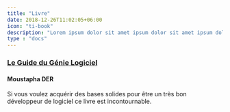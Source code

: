 ```yaml
---
title: "Livre"
date: 2018-12-26T11:02:05+06:00
icon: "ti-book"
description: "Lorem ipsum dolor sit amet ipsum dolor sit amet ipsum dolor sit amet"
type : "docs"
---
```


### [Le Guide du Génie Logiciel](/livres/guide-genie-logiciel/)

#### Moustapha DER

Si vous voulez acquérir des bases solides pour être un très bon développeur de logiciel ce livre est incontournable.